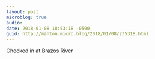 ```yaml
---
layout: post
microblog: true
audio: 
date: 2018-01-08 18:53:18 -0500
guid: http://manton.micro.blog/2018/01/08/235318.html
---
```

Checked in at Brazos River

